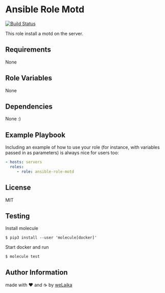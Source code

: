 Ansible Role Motd
=================

[![Build Status](https://travis-ci.org/welaika/ansible-role-motd.svg?branch=master)](https://travis-ci.org/welaika/ansible-role-motd)

This role install a motd on the server.

Requirements
------------

None

Role Variables
--------------

None

Dependencies
------------

None :)

Example Playbook
----------------

Including an example of how to use your role (for instance, with variables
passed in as parameters) is always nice for users too:

```yaml
- hosts: servers
  roles:
     - role: ansible-role-motd
```

License
-------

MIT

Testing
-------

Install molecule

`$ pip3 install --user 'molecule[docker]'`

Start docker and run

`$ molecule test`

Author Information
------------------

made with ❤️ and ☕️ by [weLaika](https://dev.welaika.com)
